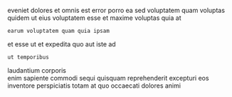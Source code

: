 <!--
title: Vision-oriented homogeneous archive
author: Meaghan
date: 2014-09-10-0140
link: 2014-09-10-0140-vision-oriented-homogeneous-archive
tags: [HTML5,ajax,ES6,directive]
-->

eveniet dolores et
omnis est error porro ea sed
 voluptatem  quam
 voluptas quidem
ut eius voluptatem esse et maxime voluptas quia at
 	earum voluptatem quam quia ipsam
et  esse ut et expedita
 quo aut iste ad
 	ut temporibus 
laudantium corporis  
enim sapiente commodi sequi quisquam reprehenderit excepturi eos
inventore perspiciatis totam at quo occaecati dolores animi